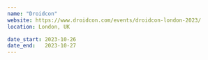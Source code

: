 ```yaml
---
name: "Droidcon"
website: https://www.droidcon.com/events/droidcon-london-2023/
location: London, UK

date_start: 2023-10-26
date_end:   2023-10-27
---
```


